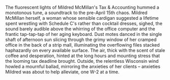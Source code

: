 The fluorescent lights of Mildred McMillan's Tax & Accounting hummed a monotonous tune, a soundtrack to the pre-April 15th chaos.  Mildred McMillan herself, a woman whose sensible cardigan suggested a lifetime spent wrestling with Schedule C's rather than cocktail dresses, sighed, the sound barely audible above the whirring of the office computer and the frantic tap-tap-tap of her aging keyboard.  Dust motes danced in the single shaft of afternoon sun slicing through the grimy window of her cramped office in the back of a strip mall, illuminating the overflowing files stacked haphazardly on every available surface.  The air, thick with the scent of stale coffee and desperation, hinted at the long hours and mounting stress that the looming tax deadline brought.  Outside, the relentless Wisconsin wind howled a mournful ballad, mirroring the anxieties of her clients – anxieties Mildred was about to help alleviate, one W-2 at a time.
